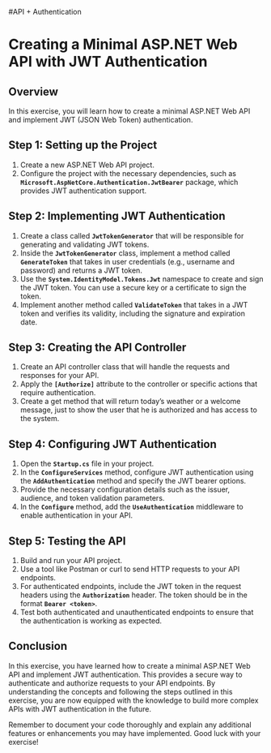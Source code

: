 #API + Authentication

# **Creating a Minimal ASP.NET Web API with JWT Authentication**

## **Overview**

In this exercise, you will learn how to create a minimal ASP.NET Web API and implement JWT (JSON Web Token) authentication.

## **Step 1: Setting up the Project**

1. Create a new ASP.NET Web API project.
2. Configure the project with the necessary dependencies, such as **`Microsoft.AspNetCore.Authentication.JwtBearer`** package, which provides JWT authentication support.

## **Step 2: Implementing JWT Authentication**

1. Create a class called **`JwtTokenGenerator`** that will be responsible for generating and validating JWT tokens.
2. Inside the **`JwtTokenGenerator`** class, implement a method called **`GenerateToken`** that takes in user credentials (e.g., username and password) and returns a JWT token.
3. Use the **`System.IdentityModel.Tokens.Jwt`** namespace to create and sign the JWT token. You can use a secure key or a certificate to sign the token.
4. Implement another method called **`ValidateToken`** that takes in a JWT token and verifies its validity, including the signature and expiration date.

## **Step 3: Creating the API Controller**

1. Create an API controller class that will handle the requests and responses for your API.
2. Apply the **`[Authorize]`** attribute to the controller or specific actions that require authentication.
3. Create a get method that will return today’s weather or a welcome message, just to show the user that he is authorized and has access to the system.

## **Step 4: Configuring JWT Authentication**

1. Open the **`Startup.cs`** file in your project.
2. In the **`ConfigureServices`** method, configure JWT authentication using the **`AddAuthentication`** method and specify the JWT bearer options.
3. Provide the necessary configuration details such as the issuer, audience, and token validation parameters.
4. In the **`Configure`** method, add the **`UseAuthentication`** middleware to enable authentication in your API.

## **Step 5: Testing the API**

1. Build and run your API project.
2. Use a tool like Postman or curl to send HTTP requests to your API endpoints.
3. For authenticated endpoints, include the JWT token in the request headers using the **`Authorization`** header. The token should be in the format **`Bearer <token>`**.
4. Test both authenticated and unauthenticated endpoints to ensure that the authentication is working as expected.

## **Conclusion**

In this exercise, you have learned how to create a minimal ASP.NET Web API and implement JWT authentication. This provides a secure way to authenticate and authorize requests to your API endpoints. By understanding the concepts and following the steps outlined in this exercise, you are now equipped with the knowledge to build more complex APIs with JWT authentication in the future.

Remember to document your code thoroughly and explain any additional features or enhancements you may have implemented. Good luck with your exercise!
